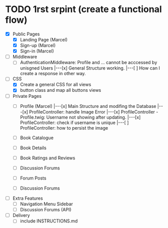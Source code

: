# TODO 1rst srpint (create a functional flow)

- [x] Public Pages
    - [x] Landing Page (Marcel)
    - [x] Sign-up (Marcel)
    - [x] Sign-in (Marcel)

- [ ] Middleware
    - [ ] AuthenticationMiddleware: Profile and ... cannot be acccessed by unisgned Users
       |---[x] General Structure working.
       |---[ ] How can I create a response in other way.

- [ ] CSS
    - [x] Create a general CSS for all views
    - [x] button class and map all buttons views 

- [ ] Private Pages
    - [ ] Profile (Marcel)
       |---[x] Main Structure and modifing the Database 
       |---[x] ProfileController: handle Image Error
       |---[x] ProfileController - Profile.twig: Username not showing after updating. 
       |---[x] ProfileController: check if username is unique
       |---[ ] ProfileController: how to persist the image
    
    - [ ] Book Catalogue
    - [ ] Book Details
    - [ ] Book Ratings and Reviews
    - [ ] Discussion Forums
    - [ ] Forum Posts
    - [ ] Discussion Forums

- [ ] Extra Features
    - [ ] Navigation Menu Sidebar
    - [ ] Discussion Forums (API)

- [ ] Delivery 
    - [ ] include INSTRUCTIONS.md